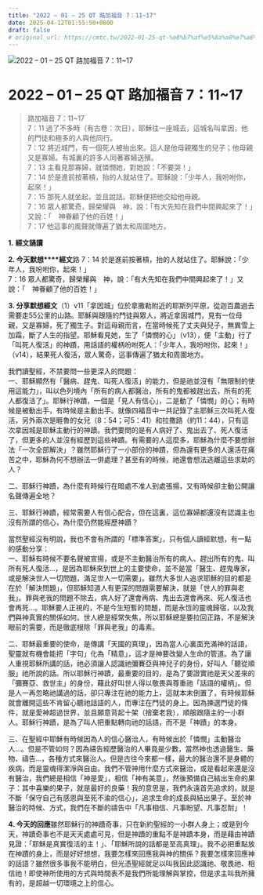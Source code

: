 ```yaml
---
title: "2022 – 01 – 25 QT 路加福音 7：11~17"
date: 2025-04-12T01:55:50+0800
draft: false
# original_url: https://cmtc.tw/2022-01-25-qt-%e8%b7%af%e5%8a%a0%e7%a6%8f%e9%9f%b3-7%ef%bc%9a1117
---
```


![2022 – 01 – 25 QT 路加福音 7：11~17](/images/qt.jpg   "2022 – 01 – 25 QT 路加福音 7：11~17")

# 2022 – 01 – 25 QT 路加福音 7：11~17

> 路加福音 7：11~17  
> 7：11 過了不多時（有古卷：次日），耶穌往一座城去，這城名叫拿因，他的門徒和極多的人與他同行。  
> 7：12 將近城門，有一個死人被抬出來。這人是他母親獨生的兒子；他母親又是寡婦。有城裏的許多人同著寡婦送殯。  
> 7：13 主看見那寡婦，就憐憫她，對她說：「不要哭！」  
> 7：14 於是進前按著槓，抬的人就站住了。耶穌說：「少年人，我吩咐你，起來！」  
> 7：15 那死人就坐起，並且說話。耶穌便把他交給他母親。  
> 7：16 眾人都驚奇，歸榮耀與　神，說：「有大先知在我們中間興起來了！」又說：「　神眷顧了他的百姓！」  
> 7：17 他這事的風聲就傳遍了猶太和周圍地方。

**1.** **經文誦讀**

**2. 今天默想****經文**路 7：14 於是進前按著槓，抬的人就站住了。耶穌說：「少年人，我吩咐你，起來！」  
7：16 眾人都驚奇，歸榮耀與　神，說：「有大先知在我們中間興起來了！」又說：「　神眷顧了他的百姓！」

**3. 分享默想經文**（1）v11「拿因城」位於拿撒勒附近的耶斯列平原，從迦百農過去需要走55公里的山路。耶穌與跟隨的門徒與眾人，將近拿因城門，見有一位母親，又是寡婦，死了獨生子。對這母親而言，在當時候死了丈夫與兒子，無異雪上加霜，斷了人生的指望。耶穌看見她，生了「憐憫的心」（v13），便「主動」行了「叫死人復活」的神蹟，用話語的權柄吩咐死人：「少年人，我吩咐你，起來！」（v14），結果死人復活，眾人驚奇，這事傳遍了猶太和周圍地方。

我們讀聖經，不禁要問一些更深入的問題：  
一、耶穌顯然有「醫病、趕鬼、叫死人復活」的能力，但是祂並沒有「無限制的使用這能力」，叫以色列境內「所有的病人都醫治，所有的鬼都被趕出去，所有的死人都復活了」。耶穌行神蹟，一個是「見人有信心」，二是動了「憐憫」的心；有時候是被動出手，有時候是主動出手。就像四福音中一共記錄了主耶穌三次叫死人復活，另外兩次是睚魯的女兒（8：54；可5：41）和拉撒路（約11：44），只有這次拿因城是耶穌主動行的神蹟。我們要問的是有人病好了、鬼出去了、死人復活了，但更多的人並沒有經歷到這些神蹟。有需要的人這麼多，耶穌為什麼不要想辦法「一次全部解決」？雖然耶穌行了一小部份的神蹟，但為還有更多的人還活在痛苦之中，耶穌為何不想辦法一併處理？甚至有的時候，祂還會想法逃離這些求助的人？

二、耶穌行神蹟，為什麼有時候行在暗處不准人到處張揚，又有時候卻主動公開讓名聲傳遍全地？

三、耶穌行神蹟，經常需要人有信心配合，但在這裏，這位寡婦都還沒有認識主也沒有所謂的信心，為什麼仍然能經歷神蹟？

當然聖經沒有明說，我也不會有所謂的「標準答案」，只有個人讀經默想，有一點的感動分享：  
一、耶穌有時候不要名聲被宣揚，或是不主動醫治所有的病人、趕出所有的鬼、叫所有死人復活…，是因為耶穌來到世上的主要使命，並不是當「醫生、趕鬼專家，或是解決世人一切問題，滿足世人一切需要」。雖然大多世人追求耶穌的目的都是在於「解決問題」，但耶穌知道人有更深的問題需要解決，就是「世人的罪與老我」。罪與老我的問題不除去，病人好了還會再病、鬼出去還會再來、死人復活也會再死…。耶穌要人正視的，不是今生短暫的問題，而是永恆的靈魂歸宿，以及我們與神真實的關係如何。世人總是經常失焦，所以耶穌總是要拉回正路，不是解決眼前的需要，而是徹底根除「罪與老我」的毒素。

二、耶穌最重要的使命，是傳講「天國的真理」，因為當人心裏面充滿神的話語，聖靈就有機會能把「字句」化為「精意」，這才是神要改變人生命的管道。為了讓人重視耶穌所講的話，祂必須讓人認識祂彌賽亞與神兒子的身份，好叫人「聽從順服」祂所說的話。所以耶穌行神蹟，最重要的目的，是為了要證實祂是天父差來的「彌賽亞、救世主」的身份，藉此好叫世人得以敬畏與尊重祂「話語的權柄」。但是人一再忽略祂講過的話，卻只專注在祂的能力上，這就本末倒置了，有時候耶穌就會離開這些不肯留心聽祂話語的人，而專注在門徒的身上。因為揀選門徒的條件，就是愛神超過世界，並且願意背起十架（捨棄老我），順服跟隨主的一小群人。耶穌行神蹟，是為了叫人把重點轉向祂的話語，而不是「神蹟」的本身。

三、在聖經中耶穌有時候因為人的信心醫治人，有時候出於「憐憫」主動醫治人…。但是不管如何？因為禱告經歷醫治的人畢竟是少數，當然神也透過醫生、藥物、禱告…，各種方式來醫治人。但是古往今來都一樣，最大的醫治還不是身體的疾病，而是靈魂得潔淨與自由。我們不管神用什麼方式來醫治，或是看起來還是沒有醫治，我們總是相信「神是愛」，相信「神有美意」，然後預備自己結出生命的果子：其中喜樂的果子，就是最好的良藥！我的意思是，我們永遠首先追求的，就是不斷「保守自己有感恩與至死不渝的信心」，追求生命的成長與結出果子。至於神醫治的時候、方式，我們在不斷的禱告中「凡事相信、凡事盼望、凡事忍耐」！

**4. 今天的回應**雖然耶穌行的神蹟奇事，只在新約聖經的一小群人身上；或是到今天，神蹟奇事也不是天天處處可見，但是神蹟的重點不是神蹟本身，而是藉由神蹟見證：「耶穌是真實復活的主！」、「耶穌所說的話都是至高真理」。我不必把重點放在神蹟的身上，而是好好想想，我要怎樣來回應我與神的關係？我要怎樣來回應神的話語？雖然很多事我不能明白，但光憑聖經就足以叫我因此認識祂、敬畏祂、相信祂！即使神所使用的方式與時間表不是我們所能理解與掌控，但是求主叫我所擁有的，是超越一切環境之上的信心。